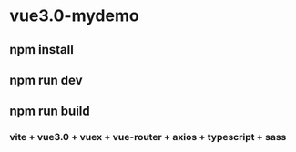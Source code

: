 # vue3.0-mydemo

## npm install 

## npm run dev

## npm run build

### vite + vue3.0 + vuex + vue-router + axios + typescript + sass



